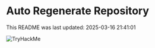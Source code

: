 # Auto Regenerate Repository

This README was last updated: 2025-03-16 21:41:01

 ![TryHackMe](https://tryhackme.com/badge/533634)